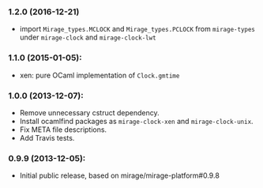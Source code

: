 ### 1.2.0 (2016-12-21)

* import `Mirage_types.MCLOCK` and `Mirage_types.PCLOCK` from `mirage-types` under `mirage-clock`
  and `mirage-clock-lwt`

### 1.1.0 (2015-01-05):

* xen: pure OCaml implementation of `Clock.gmtime`

### 1.0.0 (2013-12-07):

* Remove unnecessary cstruct dependency.
* Install ocamlfind packages as `mirage-clock-xen` and `mirage-clock-unix`.
* Fix META file descriptions.
* Add Travis tests.

### 0.9.9 (2013-12-05):

* Initial public release, based on mirage/mirage-platform#0.9.8
